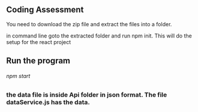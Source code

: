 ## Coding Assessment

You need to download the zip file and extract the files into a folder.

in command line goto the extracted folder and run npm init. This will do the setup for the react project

## Run the program

###### npm start

### the data file is inside Api folder in json format. The file dataService.js has the data.




